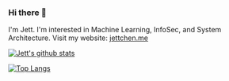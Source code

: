 ### Hi there 👋
I'm Jett. I'm interested in Machine Learning, InfoSec, and System Architecture.
Visit my website: [jettchen.me](https://go.jettchen.me/996)

[![Jett's github stats](https://github-readme-stats.vercel.app/api?username=JettChenT)]()

[![Top Langs](https://github-readme-stats.vercel.app/api/top-langs/?username=JettChenT&layout=compact&hide=html,css&langs_count=10)](https://github.com/anuraghazra/github-readme-stats)
